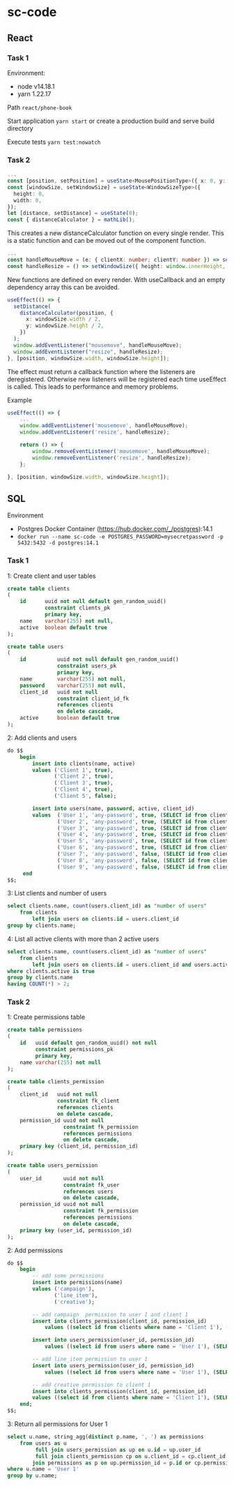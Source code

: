 # sc-code

## React

### Task 1

Environment:
* node v14.18.1
* yarn 1.22.17

Path `react/phone-book`

Start application `yarn start` or create a production build and serve build directory

Execute tests `yarn test:nowatch`

### Task 2
```typescript
...
const [position, setPosition] = useState<MousePositionType>({ x: 0, y: 0 });
const [windowSize, setWindowSize] = useState<WindowSizeType>({
  height: 0,
  width: 0,
});
let [distance, setDistance] = useState(0);
const { distanceCalculator } = mathLib();
```
This creates a new distanceCalculator function on every single render. This is a static function and can be moved out of the component function.


```typescript
...
const handleMouseMove = (e: { clientX: number; clientY: number }) => setPosition({ x: e.clientX, y: e.clientY });
const handleResize = () => setWindowSize({ height: window.innerHeight, width: window.innerWidth });
```
New functions are defined on every render. With useCallback and an empty dependency array this can be avoided.

```typescript
useEffect(() => {
  setDistance(
    distanceCalculator(position, {
      x: windowSize.width / 2,
      y: windowSize.height / 2,
    })
  );
  window.addEventListener("mousemove", handleMouseMove);
  window.addEventListener("resize", handleResize);
}, [position, windowSize.width, windowSize.height]);
```
The effect must return a callback function where the listeners are deregistered. Otherwise new listeners will be registered each time useEffect is called. This leads to performance and memory problems.

Example
```typescript
useEffect(() => {
    ...
    window.addEventListener('mousemove', handleMouseMove);
    window.addEventListener('resize', handleResize);

    return () => {
        window.removeEventListener('mousemove', handleMouseMove);
        window.removeEventListener('resize', handleResize);
    };

}, [position, windowSize.width, windowSize.height]);
```

## SQL

Environment
* Postgres Docker Container (https://hub.docker.com/_/postgres):14.1
* `docker run --name sc-code -e POSTGRES_PASSWORD=mysecretpassword -p 5432:5432 -d postgres:14.1`

### Task 1

1: Create client and user tables

```sql
create table clients
(
    id      uuid not null default gen_random_uuid()
            constraint clients_pk
            primary key,
    name    varchar(255) not null,
    active  boolean default true
);
```
```sql
create table users
(
    id          uuid not null default gen_random_uuid()
                constraint users_pk
                primary key,
    name        varchar(255) not null,
    password    varchar(255) not null,
    client_id   uuid not null
                constraint client_id_fk
                references clients
                on delete cascade,
    active      boolean default true
);
```

2: Add clients and users
```sql
do $$
    begin
        insert into clients(name, active)
        values ('Client 1', true),
               ('Client 2', true),
               ('Client 3', true),
               ('Client 4', true),
               ('Client 5', false);

        insert into users(name, password, active, client_id)
        values  ('User 1', 'any-password', true, (SELECT id from clients WHERE name = 'Client 1')),
                ('User 2', 'any-password', true, (SELECT id from clients WHERE name = 'Client 1')),
                ('User 3', 'any-password', true, (SELECT id from clients WHERE name = 'Client 1')),
                ('User 4', 'any-password', true, (SELECT id from clients WHERE name = 'Client 1')),
                ('User 5', 'any-password', true, (SELECT id from clients WHERE name = 'Client 2')),
                ('User 6', 'any-password', true, (SELECT id from clients WHERE name = 'Client 2')),
                ('User 7', 'any-password', false, (SELECT id from clients WHERE name = 'Client 3')),
                ('User 8', 'any-password', false, (SELECT id from clients WHERE name = 'Client 3')),
                ('User 9', 'any-password', false, (SELECT id from clients WHERE name = 'Client 3'));
     end
$$;
```

3: List clients and number of users
```sql
select clients.name, count(users.client_id) as "number of users"
    from clients
        left join users on clients.id = users.client_id
group by clients.name;
```

4: List all active clients with more than 2 active users
```sql
select clients.name, count(users.client_id) as "number of users"
    from clients
        left join users on clients.id = users.client_id and users.active is true
where clients.active is true
group by clients.name
having COUNT(*) > 2;
```

### Task 2

1: Create permissions table
```sql
create table permissions
(
    id   uuid default gen_random_uuid() not null
         constraint permissions_pk
         primary key,
    name varchar(255) not null
);
```
```sql
create table clients_permission
(
    client_id   uuid not null
                constraint fk_client
                references clients
                on delete cascade,
    permission_id uuid not null
                  constraint fk_permission
                  references permissions
                  on delete cascade,
    primary key (client_id, permission_id)
);
```
```sql
create table users_permission
(
    user_id       uuid not null
                  constraint fk_user
                  references users
                  on delete cascade,
    permission_id uuid not null
                  constraint fk_permission
                  references permissions
                  on delete cascade,
    primary key (user_id, permission_id)
);
```

2: Add permissions
```sql
do $$
    begin
        -- add some permissions
        insert into permissions(name)
        values ('campaign'),
               ('line_item'),
               ('creative');

        -- add campaign  permission to user 1 and client 1
        insert into clients_permission(client_id, permission_id)
            values ((select id from clients where name = 'Client 1'), (SELECT id FROM permissions where name = 'campaign'));

        insert into users_permission(user_id, permission_id)
            values ((select id from users where name = 'User 1'), (SELECT id FROM permissions where name = 'campaign'));

        -- add line_item permission to user 1
        insert into users_permission(user_id, permission_id)
            values ((select id from users where name = 'User 1'), (SELECT id FROM permissions where name = 'line_item'));

        -- add creative permission to client 1
        insert into clients_permission(client_id, permission_id)
        values ((select id from clients where name = 'Client 1'), (SELECT id FROM permissions where name = 'creative'));
    end;
$$;
```

3: Return all permissions for User 1
```sql
select u.name, string_agg(distinct p.name, ', ') as permissions
    from users as u
         full join users_permission as up on u.id = up.user_id
         full join clients_permission cp on u.client_id = cp.client_id
        join permissions as p on up.permission_id = p.id or cp.permission_id = p.id
where u.name = 'User 1'
group by u.name;
```
